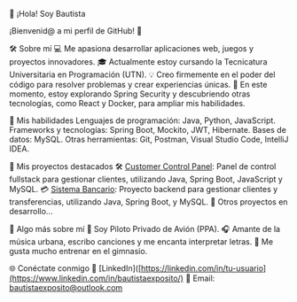👋 ¡Hola! Soy Bautista

¡Bienvenid@ a mi perfil de GitHub! 🌟

🛠️ Sobre mí
💻 Me apasiona desarrollar aplicaciones web, juegos y proyectos innovadores.
🎓 Actualmente estoy cursando la Tecnicatura Universitaria en Programación (UTN).
💡 Creo firmemente en el poder del código para resolver problemas y crear experiencias únicas.
🌱 En este momento, estoy explorando Spring Security y descubriendo otras tecnologías, como React y Docker, para ampliar mis habilidades.

🚀 Mis habilidades
Lenguajes de programación: Java, Python, JavaScript.
Frameworks y tecnologías: Spring Boot, Mockito, JWT, Hibernate.
Bases de datos: MySQL.
Otras herramientas: Git, Postman, Visual Studio Code, IntelliJ IDEA.

📂 Mis proyectos destacados
🛠️ [Customer Control Panel](https://github.com/bautiexposito/customer-control-panel): Panel de control fullstack para gestionar clientes, utilizando Java, Spring Boot, JavaScript y MySQL.
💳 [Sistema Bancario](https://github.com/tu-usuario/customer-control-panel): Proyecto backend para gestionar clientes y transferencias, utilizando Java, Spring Boot, y MySQL.
🦋 Otros proyectos en desarrollo...

🎵 Algo más sobre mí
🛫 Soy Piloto Privado de Avión (PPA).
🎧 Amante de la música urbana, escribo canciones y me encanta interpretar letras.
💪 Me gusta mucho entrenar en el gimnasio.

🌐 Conéctate conmigo
💼 [LinkedIn]([https://linkedin.com/in/tu-usuario](https://www.linkedin.com/in/bautistaexposito/)
📧 Email: bautistaexposito@outlook.com
